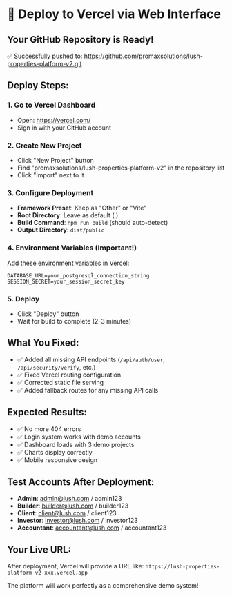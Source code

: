 # 🚀 Deploy to Vercel via Web Interface

## Your GitHub Repository is Ready!
✅ Successfully pushed to: https://github.com/promaxsolutions/lush-properties-platform-v2.git

## Deploy Steps:

### 1. Go to Vercel Dashboard
- Open: https://vercel.com/
- Sign in with your GitHub account

### 2. Create New Project
- Click "New Project" button
- Find "promaxsolutions/lush-properties-platform-v2" in the repository list
- Click "Import" next to it

### 3. Configure Deployment
- **Framework Preset**: Keep as "Other" or "Vite"
- **Root Directory**: Leave as default (.)
- **Build Command**: `npm run build` (should auto-detect)
- **Output Directory**: `dist/public`

### 4. Environment Variables (Important!)
Add these environment variables in Vercel:
```
DATABASE_URL=your_postgresql_connection_string
SESSION_SECRET=your_session_secret_key
```

### 5. Deploy
- Click "Deploy" button
- Wait for build to complete (2-3 minutes)

## What You Fixed:
- ✅ Added all missing API endpoints (`/api/auth/user`, `/api/security/verify`, etc.)
- ✅ Fixed Vercel routing configuration
- ✅ Corrected static file serving
- ✅ Added fallback routes for any missing API calls

## Expected Results:
- ✅ No more 404 errors
- ✅ Login system works with demo accounts
- ✅ Dashboard loads with 3 demo projects
- ✅ Charts display correctly
- ✅ Mobile responsive design

## Test Accounts After Deployment:
- **Admin**: admin@lush.com / admin123
- **Builder**: builder@lush.com / builder123
- **Client**: client@lush.com / client123
- **Investor**: investor@lush.com / investor123
- **Accountant**: accountant@lush.com / accountant123

## Your Live URL:
After deployment, Vercel will provide a URL like:
`https://lush-properties-platform-v2-xxx.vercel.app`

The platform will work perfectly as a comprehensive demo system!